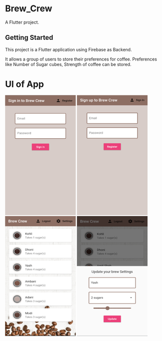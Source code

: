# Brew_Crew

A Flutter project.

## Getting Started

This project is a Flutter application using Firebase as Backend.

It allows a group of users to store their preferences for coffee. Preferences like Number of Sugar cubes, Strength of coffee can be stored.

# UI of App

<img src="UI/SignIn.png" width="230" height="390"/>       <img src="UI/Register.png" width="230" height="390"/>   <img src="UI/Home.png" width="230" height="390"/> <img src="UI/Update.png" width="230" height="390"/>





